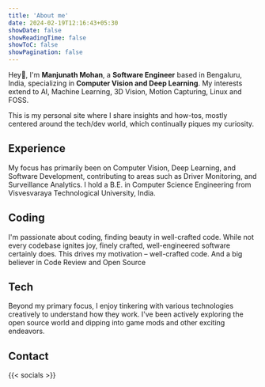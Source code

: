 ```yaml
---
title: 'About me'
date: 2024-02-19T12:16:43+05:30
showDate: false
showReadingTime: false
showToC: false
showPagination: false
---
```

Hey👋, I'm **Manjunath Mohan**, a **Software Engineer** based in Bengaluru, India, specializing in **Computer Vision and Deep Learning**. My interests extend to AI, Machine Learning, 3D Vision, Motion Capturing, Linux and FOSS.

This is my personal site where I share insights and how-tos, mostly centered around the tech/dev world, which continually piques my curiosity.

## **Experience**
My focus has primarily been on Computer Vision, Deep Learning, and Software Development, contributing to areas such as Driver Monitoring, and Surveillance Analytics. I hold a B.E. in Computer Science Engineering from Visvesvaraya Technological University, India.

## **Coding**
I'm passionate about coding, finding beauty in well-crafted code. While not every codebase ignites joy, finely crafted, well-engineered software certainly does. This drives my motivation – well-crafted code. And a big believer in Code Review and Open Source

## **Tech**
Beyond my primary focus, I enjoy tinkering with various technologies creatively to understand how they work. I've been actively exploring the open source world and dipping into game mods and other exciting endeavors.

## **Contact**

{{< socials >}}
